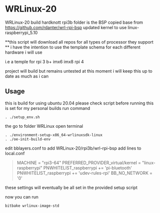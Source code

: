 # WRLinux-20
WRLinux-20 build hardknott
rpi3b folder is the BSP copied base from https://github.com/rdanter/wrl-rpi-bsp 
updated kernel to use linux-raspberrypi_5.10

**this script will download all repos for all types of processor they support **
i have the intention to use the template schema for each different hardware i will use 

i.e a temple for rpi 3 b+
			  imx6
			  imx8
			  rpi 4

project will build but remains untested at this moment 
i will keep this up to date as much as i can 


## Usage
this is build for using ubuntu 20.04
please check script before running this is set for my personal builds
run command

    . ./setup_env.sh

the go to folder WRLinux
open terminal

    . ./environment-setup-x86_64-wrlinuxsdk-linux
    . ./oe-init-build-env

edit bblayers.conf to add WRLinux-20/rpi3b/wrl-rpi-bsp
add lines to local.conf 

> MACHINE = "rpi3-64"
> PREFERRED_PROVIDER_virtual/kernel = "linux-raspberrypi"
> PNWHITELIST_raspberrypi += 'pi-bluetooth'
> PNWHITELIST_raspberrypi += 'udev-rules-rpi'
> BB_NO_NETWORK = '0'

these settings will eventually be all set in the provided setup script

now you can run 

    bitbake wrlinux-image-std




